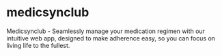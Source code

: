 # medicsynclub
Medicsynclub - Seamlessly manage your medication regimen with our intuitive web app, designed to make adherence easy, so you can focus on living life to the fullest.
